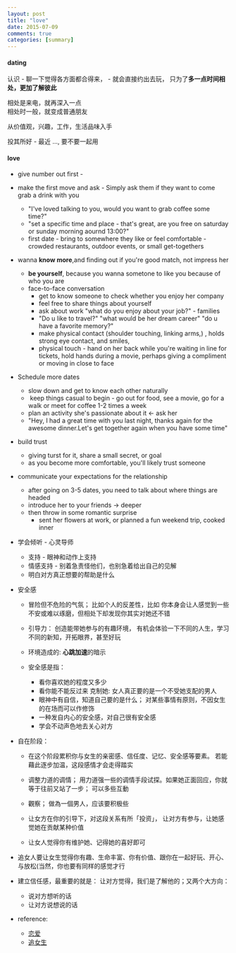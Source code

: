 ```yaml
---
layout: post
title: "love"
date: 2015-07-09
comments: true
categories: [summary]
---
```


#### dating  
认识 -  聊一下觉得各方面都合得来， -  就会直接约出去玩， 只为了**多一点时间相处，更加了解彼此**  

相处是来电，就再深入一点  
相处时一般，就变成普通朋友  

从价值观，兴趣，工作，生活品味入手  

投其所好 - 最近 ..., 要不要一起用  


#### love

* give number out first -  
* make the first move and ask - Simply ask them if they want to come grab a drink with you
  + "I've loved talking to you, would you want to grab coffee some time?"
  + "set a specific time and place - that's great, are you free on saturday or sunday morning aournd 13:00?" 
  +  first date - bring to somewhere they like or feel comfortable   - crowded restaurants, outdoor events, or small get-togethers 
   
* wanna **know more**,and finding out if you're good match, not impress her 
    + **be yourself**, because you wanna sometone to like you because of who you are 
    + face-to-face conversation 
        - get to know someone to check whether you enjoy her company 
        - feel free to share things about yourself
        - ask about work "what do you enjoy about your job?" - families 
        - "Do u like to travel?" "what would be her dream career" "do u have a favorite memory?" 
        - make physical contact (shoulder touching, linking arms,) , holds strong eye contact, and smiles,
        - physical touch - hand on her back while you're waiting in line for tickets, hold hands during a movie,  perhaps giving a compliment or moving in close to face 

* Schedule more dates 
    + slow down and get to know each other naturally 
    +  keep things casual to begin - go out for food, see a movie, go for a walk or meet for coffee 1-2 times a week 
    + plan an activity she's passionate about it <- ask her 
    + "Hey, I had a great time with you last night, thanks again for the awesome dinner.Let's get together again when you have some time" 
 
* build trust 
    + giving turst for it, share a small secret, or goal  
    + as you become more comfortable, you'll likely trust someone  

* communicate your expectations for the relationship 
    + after going on 3-5 dates, you need to talk about where things are headed  
    + introduce her to your friends -> deeper 
    + then throw in some romantic surprise 
        - sent her flowers at work, or planned a fun weekend trip, cooked inner 

* 学会倾听  - 心灵导师  
  - 支持  - 眼神和动作上支持  
  - 情感支持 - 别着急责怪他们，也别急着给出自己的见解  
  - 明白对方真正想要的帮助是什么  

* 安全感 
  - 冒险但不危险的气氛； 比如个人的反差性，比如 你本身会让人感觉到一些不安或难以琢磨，但相处下却发现你其实对她还不错  
  - 引导力： 创造能带她参与的有趣环境， 有机会体验一下不同的人生，学习不同的新知，开拓眼界，甚至好玩
  - 环境造成的: **心跳加速**的暗示  
  
  - 安全感是指：  
    + 看你喜欢她的程度又多少  
    + 看你能不能反过来 克制她: 女人真正要的是一个不受她支配的男人 
    + 眼神中有自信，知道自己要的是什么； 对某些事情有原则，不因女生的在场而可以作修饰 
    + 一种发自内心的安全感，对自己很有安全感 
    + 学会不动声色地去关心对方 

* 自在阶段：
  - 在这个阶段累积你与女生的亲密感、信任度、记忆、安全感等要素。 若能藉此逐步加温，这段感情才会走得踏实
  - 调整力道的调情； 用力道强一些的调情手段试探。如果她正面回应，你就等于往前又站了一步； 可以多些互動  
  - 觀察； 做為一個男人，应该要积极些 

  - 让女方在你的引导下，对这段关系有所「投资」， 让对方有参与，让她感觉她在贡献某种价值 
  -  让女人觉得你有维护她、记得她的喜好即可 

* 追女人要让女生觉得你有趣、生命丰富、你有价值、跟你在一起好玩、开心、与放松(当然，你也要有同样的感觉才行 

* 建立信任感，最重要的就是： 让对方觉得，我们是了解他的；又两个大方向：
  - 说对方想听的话  
  - 让对方说想说的话  

* reference:
  - [恋爱](http://www.xinli001.com/info/13279/)
  - [追女生](http://blog.udn.com/54PH7/2001852)

